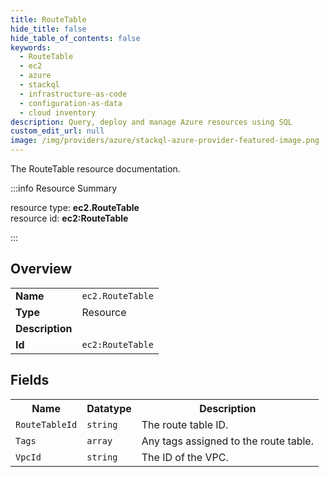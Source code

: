 ```yaml
---
title: RouteTable
hide_title: false
hide_table_of_contents: false
keywords:
  - RouteTable
  - ec2
  - azure
  - stackql
  - infrastructure-as-code
  - configuration-as-data
  - cloud inventory
description: Query, deploy and manage Azure resources using SQL
custom_edit_url: null
image: /img/providers/azure/stackql-azure-provider-featured-image.png
---
```

The RouteTable resource documentation.

:::info Resource Summary

<div class="row">
<div class="providerDocColumn">
<span>resource type:&nbsp;<b>ec2.RouteTable</b></span><br />
<span>resource id:&nbsp;<b>ec2:RouteTable</b></span><br />
</div>
</div>

:::

## Overview
<table><tbody>
<tr><td><b>Name</b></td><td><code>ec2.RouteTable</code></td></tr>
<tr><td><b>Type</b></td><td>Resource</td></tr>
<tr><td><b>Description</b></td><td></td></tr>
<tr><td><b>Id</b></td><td><code>ec2:RouteTable</code></td></tr>
</tbody></table>

## Fields
<table><tbody>
<tr><th>Name</th><th>Datatype</th><th>Description</th></tr>
<tr><td><code>RouteTableId</code></td><td><code>string</code></td><td>The route table ID.</td></tr><tr><td><code>Tags</code></td><td><code>array</code></td><td>Any tags assigned to the route table.</td></tr><tr><td><code>VpcId</code></td><td><code>string</code></td><td>The ID of the VPC.</td></tr>
</tbody></table>